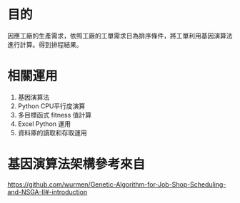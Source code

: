 # 目的

因應工廠的生產需求，依照工廠的工單需求日為排序條件，將工單利用基因演算法進行計算。得到排程結果。

# 相關運用

1. 基因演算法
2. Python CPU平行度演算
3. 多目標函式 fitness 值計算
4. Excel Python 運用
5. 資料庫的讀取和存取運用

# 基因演算法架構參考來自
https://github.com/wurmen/Genetic-Algorithm-for-Job-Shop-Scheduling-and-NSGA-II#-introduction
